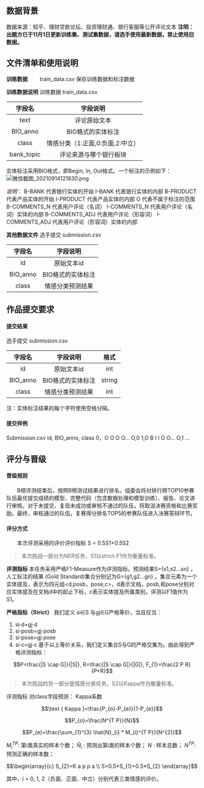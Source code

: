 ## 数据背景

数据来源：知乎、理财贷款论坛、投资理财通、银行客服等公开评论文本
**注明：出题方已于11月1日更新训练集、测试集数据，请选手使用最新数据，禁止使用旧数据。**

## 文件清单和使用说明

**训练数据**
  train_data.csv 保存训练数据和标注数据

**训练数据说明**
训练数据 train_data.csv

|   字段名   |             字段说明             |
| :--------: | :------------------------------: |
|    text    |           评论原始文本           |
|  BIO_anno  |        BIO格式的实体标注         |
|   class    | 情感分类（1:正面,0:负面,2:中立） |
| bank_topic |      评论来源与哪个银行板块      |

实体标注采用BIO格式，即Begin, In, Out格式。一个标注的示例如下：
![微信截图_20210914121830.png](https://s3.cn-north-1.amazonaws.com.cn/files.datafountain.cn/uploads/admin/editor/2021-09-14/%E5%BE%AE%E4%BF%A1%E6%88%AA%E5%9B%BE_20210914121830-921357.png)

*说明*：
B-BANK 代表银行实体的开始
I-BANK 代表银行实体的内部
B-PRODUCT 代表产品实体的开始
I-PRODUCT 代表产品实体的内部
O 代表不属于标注的范围
B-COMMENTS_N 代表用户评论（名词）
I-COMMENTS_N 代表用户评论（名词）实体的内部
B-COMMENTS_ADJ 代表用户评论（形容词）
I-COMMENTS_ADJ 代表用户评论（形容词）实体的内部

**其他数据文件**
选手提交 submission.csv

|  字段名  |     字段说明      |
| :------: | :---------------: |
|    id    |    原始文本id     |
| BIO_anno | BIO格式的实体标注 |
|  class   | 情感分类预测结果  |

## 作品提交要求

#### 提交结果

选手提交 submission.csv

|  字段名  |     字段说明      |  格式  |
| :------: | :---------------: | :----: |
|    id    |    原始文本id     |  int   |
| BIO_anno | BIO格式的实体标注 | string |
|  class   | 情感分类预测结果  |  int   |

注：实体标注结果的每个字符使用空格分隔。

#### 提交样例

Submission.csv
id, BIO_anno, class
0，O O O O… O,0
1,O B I I O O… O,1
…

## 评分与晋级

#### 晋级规则

  B榜评测结束后，按照B榜测试结果进行排名。组委会将对排行榜TOP10参赛队伍最优提交成绩的模型、完整代码（包含数据处理和模型训练）、报告、论文进行审核。对于未提交、复现未成功或审核不通过的队伍，将取消决赛资格和比赛奖励。最终，审核通过的队伍，复赛得分排名TOP5的参赛队伍进入决赛答辩环节。

#### 评分方式

  本次评测采用的评价评价指标 S = 0.5*S1+0.5*S2

> 本次挑战一部分为NER任务，S1以strict-F1作为衡量标准。

**评测指标**
本任务采用严格F1-Measure作为评测指标。预测结果S={s1,s2…sn} ，人工标注的结果 (Gold Standard)集合分别记为G={g1,g2…gn} 。集合元素为一个实体提及，表示为四元组<d,posb，pose,c>，d表示文档，posb​,和pose分别对应实体提及在文档d中的起止下标，c表示实体提及所属类别。评测以F1值作为S1。

**严格指标（Strict）**
我们定义 si​∈S 与gj​∈G严格等价，当且仅当：

1. si⋅d=gj⋅d
2. si⋅posb=gj⋅posb
3. si⋅pose=gj⋅pose
4. si⋅c=gj⋅c
   基于以上等价关系，我们定义集合S与G的严格交集为。由此得到严格评测指标：

$$P=\frac{|S \cap G|}{|S|}, R=\frac{|S \cap G|}{|G|}, F_{1}=\frac{2 P R}{P+R}$$

> 本次挑战的另一部分是情感分类任务，S2以Kappa作为衡量标准。

评测指标
对class字段预测：
Kappa系数

$$\text { Kappa }=\frac{P_{o}-P_{e}}{1-P_{e}}$$

$$P_{o}=\frac{N^{T P}}{N}$$

$$P_{e}=\frac{\sum_{1}^{3} \hat{N}_{i} * M_{i}^{T P}}{N^{2}}$$

$M_{i}^{T P}$: 第i类真实的样本个数； $\hat{N}_{i}$ : 预测出第i类的样本个数； $N$ : 样本总数； $N^{T P}$: 预测正确的样本数；

$$\begin{array}{c} S_{2}=K a p p a \\ S=0.5*S_{1}+0.5*S_{2} \end{array}$$

其中，i = 0, 1, 2（负面、正面、中立）分别代表三类情感的评价。